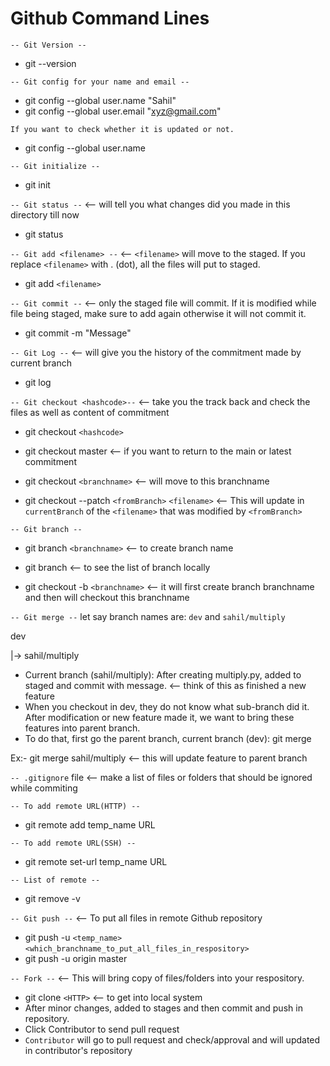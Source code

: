# Github Command Lines

`-- Git Version --`
- git --version

`-- Git config for your name and email --`
- git config --global user.name "Sahil"
- git config --global user.email "xyz@gmail.com"

`If you want to check whether it is updated or not.`
- git config --global user.name

`-- Git initialize --`
- git init

`-- Git status --` <-- will tell you what changes did you made in this directory till now
- git status

`-- Git add <filename> --` <-- `<filename>` will move to the staged. If you replace `<filename>` with . (dot), all the files will put to staged.
- git add `<filename>`

`-- Git commit --` <-- only the staged file will commit. If it is modified while file being staged, make sure to add again otherwise it will not commit it.
- git commit -m "Message"

`-- Git Log --` <-- will give you the history of the commitment made by current branch
- git log

`-- Git checkout <hashcode>--` <-- take you the track back and check the files as well as content of commitment
- git checkout `<hashcode>`
- git checkout master <-- if you want to return to the main or latest commitment

- git checkout `<branchname>` <-- will move to this branchname
- git checkout --patch `<fromBranch>` `<filename>` <-- This will update in `currentBranch` of the `<filename>` that was modified by `<fromBranch>`

`-- Git branch --`
- git branch `<branchname>` <-- to create branch name
- git branch <-- to see the list of branch locally

- git checkout -b `<branchname>` <-- it will first create branch branchname and then will checkout this branchname

`-- Git merge --`
let say branch names are: `dev` and `sahil/multiply`

dev
                                     
|-> sahil/multiply

- Current branch (sahil/multiply): After creating multiply.py, added to staged and commit with message. <-- think of this as finished a new feature
- When you checkout in dev, they do not know what sub-branch did it. After modification or new feature made it, we want to bring these features into parent branch.
- To do that, first go the parent branch,
current branch (dev): git merge <branchname>
  
Ex:- git merge sahil/multiply  <-- this will update feature to parent branch


`-- .gitignore` file <-- make a list of files or folders that should be ignored while commiting

`-- To add remote URL(HTTP) --`
- git remote add temp_name URL

`-- To add remote URL(SSH) --`
- git remote set-url temp_name URL

`-- List of remote --`
- git remove -v

`-- Git push --` <-- To put all files in remote Github repository
- git push -u `<temp_name>` `<which_branchname_to_put_all_files_in_respository>`
- git push -u origin master

`-- Fork --` <-- This will bring copy of files/folders into your respository.
- git clone `<HTTP>` <-- to get into local system
- After minor changes, added to stages and then commit and push in repository.
- Click Contributor to send pull request
- `Contributor` will go to pull request and check/approval and will updated in contributor\'s repository
